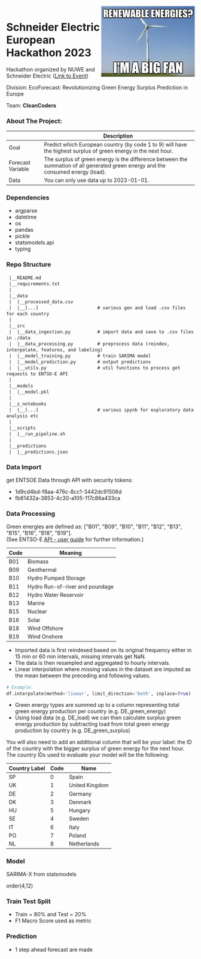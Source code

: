 <img src="logo.jpeg" align="right" width="250"  />

# Schneider Electric European Hackathon 2023

Hackathon organized by NUWE and Schneider Electric ([Link to Event](https://nuwe.io/dev/competitions/schneider-electric-european-2023))  

Division: EcoForecast: Revolutionizing Green Energy Surplus Prediction in Europe  

Team: **CleanCoders**  

### About The Project: 

||Description|
|------|---------------------------------------------------------------------------------------------------------------|
| Goal | Predict which European country (by code 1 to 9) will have the highest surplus of green energy in the next hour. |
| Forecast Variable | The surplus of green energy is the difference between the summation of all generated green energy and the consumed energy (load). |
| Data | You can only use data up to 2023-01-01. |

### Dependencies
- argparse
- datetime
- os
- pandas
- pickle
- statsmodels.api
- typing

### Repo Structure
 
     |__README.md
     |__requirements.txt
     |
     |__data
     |  |__processed_data.csv
     |  |__[...]                      # various gen and load .csv files for each country
     |
     |__src
     |  |__data_ingestion.py          # import data and save to .csv files in ./data
     |  |__data_processing.py         # preprocess data (reindex, interpolate, features, and labeling)
     |  |__model_training.py          # train SARIMA model
     |  |__model_prediction.py        # output predictions
     |  |__utils.py                   # util functions to process get requests to ENTSO-E API                      
     |
     |__models
     |  |__model.pkl
     |
     |__z_notebooks
     |  |__[...]                      # various ipynb for exploratory data analysis etc
     |
     |__scripts
     |  |__run_pipeline.sh
     |
     |__predictions
     |  |__predictions.json

### Data Import

get ENTSOE Data through API with security tokens:
- 1d9cd4bd-f8aa-476c-8cc1-3442dc91506d
- fb81432a-3853-4c30-a105-117c86a433ca

### Data Processing

Green energies are defined as: ["B01", "B09", "B10", "B11", "B12", "B13", "B15", "B16", "B18", "B19"].  
(See ENTSO-E [API - user guide](https://transparency.entsoe.eu/content/static_content/Static%20content/web%20api/Guide.html#_psrtype:~:text=Hourly-,A.5.%20PsrType,-Code) for further information.)

| Code | Meaning |
|------|--------|
| B01 | Biomass |
| B09 | Geothermal |
| B10 | Hydro Pumped Storage |
| B11 | Hydro Run-of-river and poundage |
| B12 | Hydro Water Reservoir |
| B13 | Marine |
| B15 | Nuclear |
| B16 | Solar |
| B18 | Wind Offshore |
| B19 | Wind Onshore |

- Imported data is first reindexed based on its original frequency either in 15 min or 60 min intervals, missing intervals get NaN.
- The data is then resampled and aggregated to hourly intervals.
- Linear interpolation where missing values in the dataset are imputed as the mean between the preceding and following values.

``` py
# Example:
df.interpolate(method='linear', limit_direction='both', inplace=True)
```
 
- Green energy types are summed up to a column representing total green energy production per country (e.g. DE_green_energy)
- Using load data (e.g. DE_load) we can then calculate surplus green energy production by subtracting load from total green energy production by country (e.g. DE_green_surplus)
  
You will also need to add an additional column that will be your label: the ID of the country with the bigger surplus of green energy for the next hour.
The country IDs used to evaluate your model will be the following:

| Country Label | Code | Name             |
|---------------|------|------------------|
| SP            | 0    | Spain            |
| UK            | 1    | United Kingdom   |
| DE            | 2    | Germany          |
| DK            | 3    | Denmark          |
| HU            | 5    | Hungary          |
| SE            | 4    | Sweden           |
| IT            | 6    | Italy            |
| PO            | 7    | Poland           |
| NL            | 8    | Netherlands      |

### Model

SARIMA-X from statsmodels

order(4,12)

### Train Test Split

- Train = 80% and Test = 20%
- F1 Macro Score used as metric

### Prediction

- 1 step ahead forecast are made
